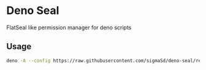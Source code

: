 # Deno Seal

FlatSeal like permission manager for deno scripts

## Usage

```bash
deno -A --config https://raw.githubusercontent.com/sigmaSd/deno-seal/refs/heads/master/src/ui/deno.json https://raw.githubusercontent.com/sigmaSd/deno-seal/refs/heads/master/src/webview/webview.ts
```
